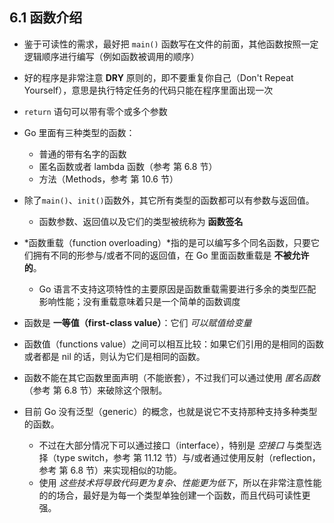 ## 6.1 函数介绍
* 鉴于可读性的需求，最好把 `main()` 函数写在文件的前面，其他函数按照一定逻辑顺序进行编写（例如函数被调用的顺序）

* 好的程序是非常注意 **DRY** 原则的，即不要重复你自己（Don't Repeat Yourself），意思是执行特定任务的代码只能在程序里面出现一次

*  `return` 语句可以带有零个或多个参数

* Go 里面有三种类型的函数：
    * 普通的带有名字的函数
    * 匿名函数或者 lambda 函数（参考 第 6.8 节）
    * 方法（Methods，参考 第 10.6 节）

* 除了`main()`、`init()`函数外，其它所有类型的函数都可以有参数与返回值。
    * 函数参数、返回值以及它们的类型被统称为 **函数签名**

* *函数重载（function overloading）*指的是可以编写多个同名函数，只要它们拥有不同的形参与/或者不同的返回值，在 Go 里面函数重载是 **不被允许的**。    
    * Go 语言不支持这项特性的主要原因是函数重载需要进行多余的类型匹配影响性能；没有重载意味着只是一个简单的函数调度

* 函数是 **一等值（first-class value）**：它们 *可以赋值给变量*

* 函数值（functions value）之间可以相互比较：如果它们引用的是相同的函数或者都是 nil 的话，则认为它们是相同的函数。

* 函数不能在其它函数里面声明（不能嵌套），不过我们可以通过使用 *匿名函数*（参考 第 6.8 节）来破除这个限制。

* 目前 Go 没有泛型（generic）的概念，也就是说它不支持那种支持多种类型的函数。
    * 不过在大部分情况下可以通过接口（interface），特别是 *空接口* 与类型选择（type switch，参考 第 11.12 节）与/或者通过使用反射（reflection，参考 第 6.8 节）来实现相似的功能。
    * 使用 *这些技术将导致代码更为复杂、性能更为低下*，所以在非常注意性能的的场合，最好是为每一个类型单独创建一个函数，而且代码可读性更强。
